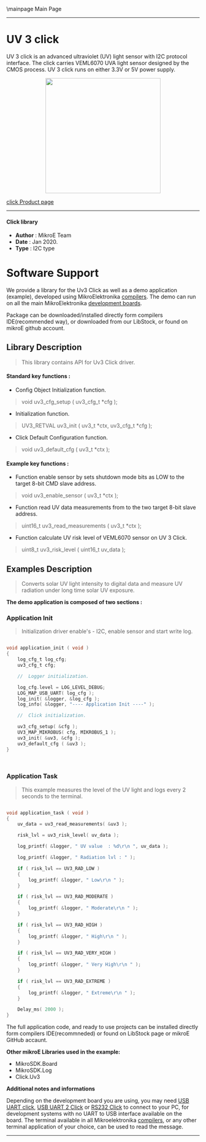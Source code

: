 \mainpage Main Page
 
 

---
# UV 3 click

UV 3 click is an advanced ultraviolet (UV) light sensor with I2C protocol interface. The click carries VEML6070 UVA light sensor designed by the CMOS process. UV 3 click runs on either 3.3V or 5V power supply.

<p align="center">
  <img src="https://download.mikroe.com/images/click_for_ide/uv3_click.png" height=300px>
</p>

[click Product page](<https://www.mikroe.com/uv-3-click>)

---


#### Click library 

- **Author**        : MikroE Team
- **Date**          : Jan 2020.
- **Type**          : I2C type


# Software Support

We provide a library for the Uv3 Click 
as well as a demo application (example), developed using MikroElektronika 
[compilers](https://shop.mikroe.com/compilers). 
The demo can run on all the main MikroElektronika [development boards](https://shop.mikroe.com/development-boards).

Package can be downloaded/installed directly form compilers IDE(recommended way), or downloaded from our LibStock, or found on mikroE github account. 

## Library Description

> This library contains API for Uv3 Click driver.

#### Standard key functions :

- Config Object Initialization function.
> void uv3_cfg_setup ( uv3_cfg_t *cfg ); 
 
- Initialization function.
> UV3_RETVAL uv3_init ( uv3_t *ctx, uv3_cfg_t *cfg );

- Click Default Configuration function.
> void uv3_default_cfg ( uv3_t *ctx );


#### Example key functions :

- Function enable sensor by sets shutdown mode bits as LOW to the target 8-bit CMD slave address.
> void uv3_enable_sensor ( uv3_t *ctx );
 
- Function read UV data measurements from to the two target 8-bit slave address.
> uint16_t uv3_read_measurements ( uv3_t *ctx );

- Function calculate UV risk level of VEML6070 sensor on UV 3 Click.
> uint8_t uv3_risk_level ( uint16_t uv_data );

## Examples Description

> Converts solar UV light intensity to digital data and measure UV radiation under long time solar UV exposure. 

**The demo application is composed of two sections :**

### Application Init 

> Initialization driver enable's - I2C, enable sensor and start write log. 

```c

void application_init ( void )
{
    log_cfg_t log_cfg;
    uv3_cfg_t cfg;

    //  Logger initialization.

    log_cfg.level = LOG_LEVEL_DEBUG;
    LOG_MAP_USB_UART( log_cfg );
    log_init( &logger, &log_cfg );
    log_info( &logger, "---- Application Init ----" );

    //  Click initialization.

    uv3_cfg_setup( &cfg );
    UV3_MAP_MIKROBUS( cfg, MIKROBUS_1 );
    uv3_init( &uv3, &cfg );
    uv3_default_cfg ( &uv3 );
}

  
```

### Application Task

> This example measures the level of the UV light and logs every 2 seconds to the terminal.

```c

void application_task ( void )
{
    uv_data = uv3_read_measurements( &uv3 );

    risk_lvl = uv3_risk_level( uv_data );

    log_printf( &logger, " UV value  : %d\r\n ", uv_data );

    log_printf( &logger, " Radiation lvl : " );

    if ( risk_lvl == UV3_RAD_LOW )
    {
        log_printf( &logger, " Low\r\n " );
    }

    if ( risk_lvl == UV3_RAD_MODERATE )
    {
        log_printf( &logger, " Moderate\r\n " );
    }

    if ( risk_lvl == UV3_RAD_HIGH )
    {
        log_printf( &logger, " High\r\n " );
    }

    if ( risk_lvl == UV3_RAD_VERY_HIGH )
    {
        log_printf( &logger, " Very High\r\n " );
    }

    if ( risk_lvl == UV3_RAD_EXTREME )
    {
        log_printf( &logger, " Extreme\r\n " );
    }

    Delay_ms( 2000 );
}

```


The full application code, and ready to use projects can be  installed directly form compilers IDE(recommneded) or found on LibStock page or mikroE GitHub accaunt.

**Other mikroE Libraries used in the example:** 

- MikroSDK.Board
- MikroSDK.Log
- Click.Uv3

**Additional notes and informations**

Depending on the development board you are using, you may need 
[USB UART click](https://shop.mikroe.com/usb-uart-click), 
[USB UART 2 Click](https://shop.mikroe.com/usb-uart-2-click) or 
[RS232 Click](https://shop.mikroe.com/rs232-click) to connect to your PC, for 
development systems with no UART to USB interface available on the board. The 
terminal available in all Mikroelektronika 
[compilers](https://shop.mikroe.com/compilers), or any other terminal application 
of your choice, can be used to read the message.



---
